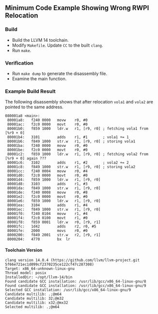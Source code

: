 ## Minimum Code Example Showing Wrong RWPI Relocation

### Build
- Build the LLVM 14 toolchain.
- Modify `Makefile`. Update `CC` to the built `clang`.
- Run `make`.

### Verification
- Run `make dump` to generate the disassembly file.
- Examine the main function.

### Example Build Result

The following disassembly shows that after relocation `vola1` and `vola2` are pointed to the same address.

```
080001a8 <main>:
 80001a8:	f240 0000 	movw	r0, #0
 80001ac:	f2c0 0000 	movt	r0, #0
 80001b0:	f859 1000 	ldr.w	r1, [r9, r0] ; fetching vola1 from [%r9 + 0]
 80001b4:	3101      	adds	r1, #1       ; vola1 += 1
 80001b6:	f849 1000 	str.w	r1, [r9, r0] ; storing vola1
 80001ba:	f240 0000 	movw	r0, #0
 80001be:	f2c0 0000 	movt	r0, #0
 80001c2:	f859 1000 	ldr.w	r1, [r9, r0] ; fetching vola2 from [%r9 + 0] again ???
 80001c6:	3102      	adds	r1, #2       ; vola2 += 2
 80001c8:	f849 1000 	str.w	r1, [r9, r0] ; storing vola2
 80001cc:	f240 0004 	movw	r0, #4
 80001d0:	f2c0 0000 	movt	r0, #0
 80001d4:	f859 1000 	ldr.w	r1, [r9, r0]
 80001d8:	3103      	adds	r1, #3
 80001da:	f849 1000 	str.w	r1, [r9, r0]
 80001de:	f240 0008 	movw	r0, #8
 80001e2:	f2c0 0000 	movt	r0, #0
 80001e6:	f859 1000 	ldr.w	r1, [r9, r0]
 80001ea:	3104      	adds	r1, #4
 80001ec:	f849 1000 	str.w	r1, [r9, r0]
 80001f0:	f240 0104 	movw	r1, #4
 80001f4:	f2c0 0100 	movt	r1, #0
 80001f8:	f859 0001 	ldr.w	r0, [r9, r1]
 80001fc:	1d42      	adds	r2, r0, #5
 80001fe:	2000      	movs	r0, #0
 8000200:	f849 2001 	str.w	r2, [r9, r1]
 8000204:	4770      	bx	lr
 ```

#### Toolchain Version
```
clang version 14.0.4 (https://github.com/llvm/llvm-project.git 5f66e721ec1d099cf2370235ce122cf47c287308)
Target: x86_64-unknown-linux-gnu
Thread model: posix
InstalledDir: ~/opt/llvm-14/bin
Found candidate GCC installation: /usr/lib/gcc/x86_64-linux-gnu/8
Found candidate GCC installation: /usr/lib/gcc/x86_64-linux-gnu/9
Selected GCC installation: /usr/lib/gcc/x86_64-linux-gnu/9
Candidate multilib: .;@m64
Candidate multilib: 32;@m32
Candidate multilib: x32;@mx32
Selected multilib: .;@m64
```
